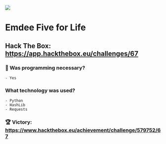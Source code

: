 <img src="https://user-images.githubusercontent.com/67880796/116445774-9f535c80-a82c-11eb-986e-a814cdf5cc44.png">

# Emdee Five for Life
## Hack The Box: https://app.hackthebox.eu/challenges/67

### 🔨 Was programming necessary?
    - Yes
###  What technology was used?
    - Python
    - HashLib
    - Requests
    
### 🏆 Victory: https://www.hackthebox.eu/achievement/challenge/579752/67
